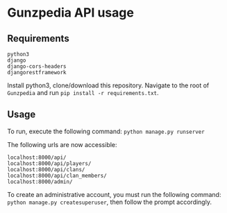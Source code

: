 # Gunzpedia API usage
## Requirements
```
python3
django
django-cors-headers
djangorestframework
```

Install python3, clone/download this repository. Navigate to the root of `Gunzpedia` and run `pip install -r requirements.txt`. 

## Usage
To run, execute the following command: `python manage.py runserver`

The following urls are now accessible:
```
localhost:8000/api/
localhost:8000/api/players/
localhost:8000/api/clans/
localhost:8000/api/clan_members/
localhost:8000/admin/
```

To create an administrative account, you must run the following command: `python manage.py createsuperuser`, then follow the prompt accordingly.
